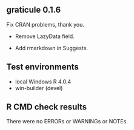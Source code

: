 ## graticule 0.1.6

Fix CRAN problems, thank you. 

* Remove LazyData field. 

* Add rmarkdown in Suggests. 

## Test environments

* local Windows R 4.0.4
* win-builder (devel)

## R CMD check results

There were no ERRORs or WARNINGs or NOTEs. 

